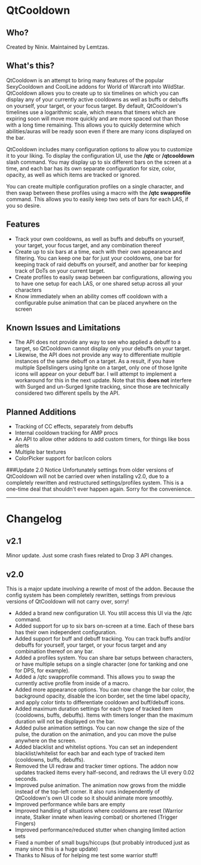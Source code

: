 QtCooldown
==========

## Who?

Created by Ninix. Maintained by Lemtzas.

## What's this?
QtCooldown is an attempt to bring many features of the popular SexyCooldown and CoolLine addons for World of Warcraft into WildStar.  QtCooldown allows you to create up to six timelines on which you can display any of your currently active cooldowns as well as buffs or debuffs on yourself, your target, or your focus target.  By default, QtCooldown's timelines use a logarithmic scale, which means that timers which are expiring soon will move more quickly and are more spaced out than those with a long time remaining.  This allows you to quickly determine which abilities/auras will be ready soon even if there are many icons displayed on the bar.

QtCooldown includes many configuration options to allow you to customize it to your liking.  To display the configuration UI, use the **/qtc** or **/qtcooldown** slash command.  You may display up to six different bars on the screen at a time, and each bar has its own separate configuration for size, color, opacity, as well as which items are tracked or ignored.

You can create multiple configuration profiles on a single character, and then swap between these profiles using a macro with the **/qtc swapprofile** command.  This allows you to easily keep two sets of bars for each LAS, if you so desire.

## Features
* Track your own cooldowns, as well as buffs and debuffs on yourself, your target, your focus target, and any combination thereof
* Create up to six bars at a time, each with their own appearance and filtering.  You can keep one bar for just your cooldowns, one bar for keeping track of raid debuffs on yourself, and another bar for keeping track of DoTs on your current target.
* Create profiles to easily swap between bar configurations, allowing you to have one setup for each LAS, or one shared setup across all your characters
* Know immediately when an ability comes off cooldown with a configurable pulse animation that can be placed anywhere on the screen

## Known Issues and Limitations
* The API does not provide any way to see who applied a debuff to a target, so QtCooldown cannot display only your debuffs on your target.
* Likewise, the API does not provide any way to differentiate multiple instances of the same debuff on a target.  As a result, if you have multiple Spellslingers using Ignite on a target, only one of those Ignite icons will appear on your debuff bar.  I will attempt to implement a workaround for this in the next update.  Note that this **does not** interfere with Surged and un-Surged Ignite tracking, since those are technically considered two different spells by the API.

## Planned Additions
* Tracking of CC effects, separately from debuffs
* Internal cooldown tracking for AMP procs
* An API to allow other addons to add custom timers, for things like boss alerts
* Multiple bar textures
* ColorPicker support for bar/icon colors

###Update 2.0 Notice
Unfortunately settings from older versions of QtCooldown will not be carried over when installing v2.0, due to a completely rewritten and restructured settings/profiles system.  This is a one-time deal that shouldn't ever happen again.  Sorry for the convenience.

----

Changelog
=========

## v2.1

Minor update. Just some crash fixes related to Drop 3 API changes.

## v2.0

This is a major update involving a rewrite of most of the addon.  Because the config system has been completely rewritten, settings from previous versions of QtCooldown will not carry over, sorry!

* Added a brand new configuration UI.  You still access this UI via the /qtc command.
* Added support for up to six bars on-screen at a time.  Each of these bars has their own independent configuration.
* Added support for buff and debuff tracking.  You can track buffs and/or debuffs for yourself, your target, or your focus target and any combination thereof on any bar.
* Added a profiles system.  You can share bar setups between characters, or have multiple setups on a single character (one for tanking and one for DPS, for example).
* Added a /qtc swapprofile command.  This allows you to swap the currently active profile from inside of a macro.
* Added more appearance options.  You can now change the bar color, the background opacity, disable the icon border, set the time label opacity, and apply color tints to differentiate cooldown and buff/debuff icons.
* Added maximum duration settings for each type of tracked item (cooldowns, buffs, debuffs).  Items with timers longer than the maximum duration will not be displayed on the bar.
* Added pulse animation settings.  You can now change the size of the pulse, the duration on the animation, and you can move the pulse anywhere on the screen.
* Added blacklist and whitelist options.  You can set an independent blacklist/whitelist for each bar and each type of tracked item (cooldowns, buffs, debuffs).
* Removed the UI redraw and tracker timer options.  The addon now updates tracked items every half-second, and redraws the UI every 0.02 seconds.
* Improved pulse animation.  The animation now grows from the middle instead of the top-left corner.  It also runs independently of QtCooldown's own UI code so it should animate more smoothly.
* Improved performance while bars are empty
* Improved handling of situations where cooldowns are reset (Warrior innate, Stalker innate when leaving combat) or shortened (Trigger Fingers)
* Improved performance/reduced stutter when changing limited action sets
* Fixed a number of small bugs/hiccups (but probably introduced just as many since this is a huge update)
* Thanks to Nisus of <Fuccboi Extraordinaire> for helping me test some warrior stuff!
